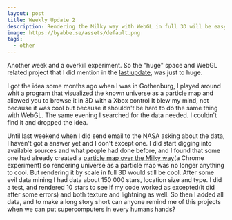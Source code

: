 ```yaml
---
layout: post
title: Weekly Update 2
description: Rendering the Milky way with WebGL in full 3D will be easy when I got a supercomputer.
image: https://byabbe.se/assets/default.png
tags:
  - other
---
```

Another week and a overkill experiment. So the "huge" space and WebGL related project that I did mention in the [last update][1], was just to huge.

I got the idea some months ago when I was in Gothenburg, I played around whit a program that visualized the known universe as a particle map and allowed you to browse it in 3D with a Xbox control It blew my mind, not because it was cool but because it shouldn't be hard to do the same thing with WebGL. The same evening I searched for the data needed. I couldn't find it and dropped the idea.

Until last weekend when I did send email to the NASA asking about the data, I haven't got a answer yet and I don't except one. I did start digging into available sources and what people had done before, and I found that some one had already created a [particle map over the Milky way][2](a Chrome experiment) so rendering universe as a particle map was no longer anything to cool. But rendering it by scale in full 3D would still be cool. After some evil data mining I had data about 150 000 stars, location size and type. I did a test, and rendered 10 stars to see if my code worked as excepted(it did after some errors) and both texture and lightning as well. So then I added all data, and to make a long story short can anyone remind me of this projects when we can put supercomputers in every humans hands?

[1]: https://byabbe.se/2014/02/28/weekly-update-1
[2]: http://workshop.chromeexperiments.com/stars/